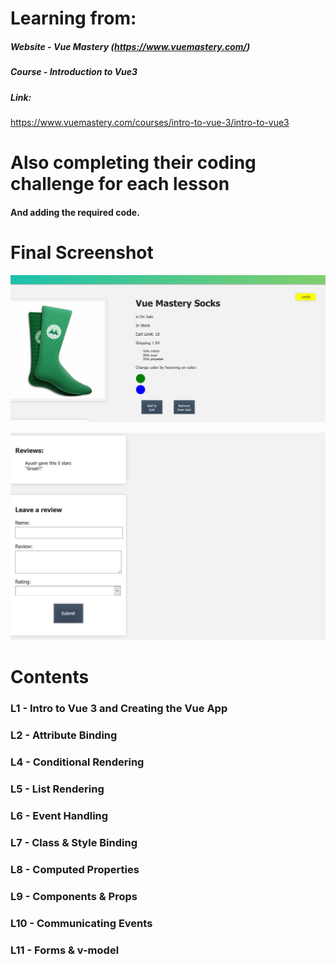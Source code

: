 # Learning from:

##### Website - Vue Mastery (https://www.vuemastery.com/)

##### Course - Introduction to Vue3

##### Link:
https://www.vuemastery.com/courses/intro-to-vue-3/intro-to-vue3

# Also completing their coding challenge for each lesson

#### And adding the required code.

# Final Screenshot

![Top](https://github.com/AyushGupta51379/Web_Development/blob/master/Learning_Vue_js/vue_mastery/intro_to_vue3/L11_final/Screenshot.PNG)

![Bottom](https://github.com/AyushGupta51379/Web_Development/blob/master/Learning_Vue_js/vue_mastery/intro_to_vue3/L11_final/Screenshot_2.PNG)

# Contents

### L1 - Intro to Vue 3 and Creating the Vue App

### L2 - Attribute Binding

### L4 - Conditional Rendering

### L5 - List Rendering

### L6 - Event Handling

### L7 - Class & Style Binding

### L8 - Computed Properties

### L9 - Components & Props

### L10 - Communicating Events

### L11 - Forms & v-model
